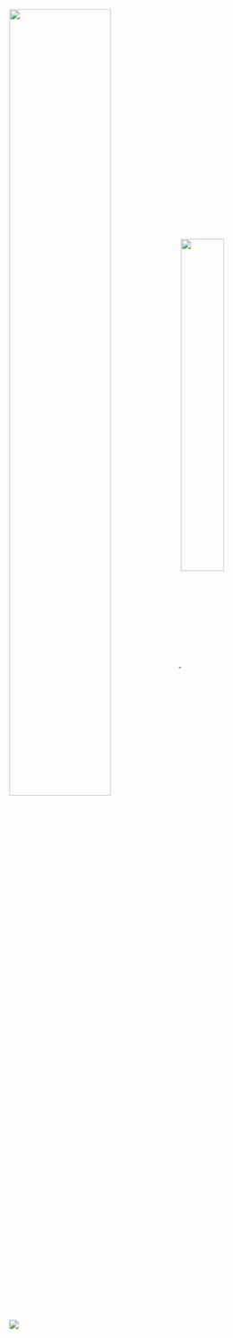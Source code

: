 <a href="https://github-readme-stats.vercel.app/">
  <img align="center" width="60%" src="https://github-readme-stats.vercel.app/api?username=vladd-png&show_icons=true&theme=ayu-mirage" />
</a>

<a href="https://github.com/vladd-png/github-readme-stats">
  <img align="center" width="39%" src="https://github-readme-stats.vercel.app/api/top-langs/?username=vladd-png&layout=compact" />
</a>
</br>
<a href="https://github.com/vladd-png/github-readme-stats">
  <img align="center" src="https://github-readme-stats.vercel.app/api/wakatime?username=vladd" />
</a>


